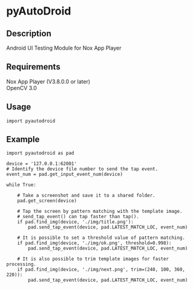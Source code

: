 # pyAutoDroid

## Description
Android UI Testing Module for Nox App Player

## Requirements
Nox App Player (V3.8.0.0 or later)  
OpenCV 3.0

## Usage
`import pyautodroid`

## Example
```
import pyautodroid as pad

device = '127.0.0.1:62001'
# Identify the device file number to send the tap event.
event_num = pad.get_input_event_num(device)

while True:

    # Take a screenshot and save it to a shared folder.
    pad.get_screen(device)

    # Tap the screen by pattern matching with the template image.
    # send_tap_event() can tap faster than tap().
    if pad.find_img(device, './img/title.png'):
        pad.send_tap_event(device, pad.LATEST_MATCH_LOC, event_num)

    # It is possible to set a threshold value of pattern matching.
    if pad.find_img(device, './img/ok.png', threshold=0.998):
        pad.send_tap_event(device, pad.LATEST_MATCH_LOC, event_num)

    # It is also possible to trim template images for faster processing.
    if pad.find_img(device, './img/next.png', trim=(240, 100, 360, 220)):
        pad.send_tap_event(device, pad.LATEST_MATCH_LOC, event_num)
```
